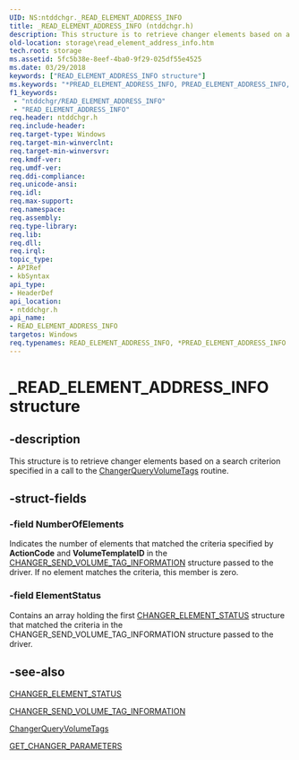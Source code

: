```yaml
---
UID: NS:ntddchgr._READ_ELEMENT_ADDRESS_INFO
title: _READ_ELEMENT_ADDRESS_INFO (ntddchgr.h)
description: This structure is to retrieve changer elements based on a search criterion specified in a call to the ChangerQueryVolumeTags routine.
old-location: storage\read_element_address_info.htm
tech.root: storage
ms.assetid: 5fc5b38e-8eef-4ba0-9f29-025df55e4525
ms.date: 03/29/2018
keywords: ["READ_ELEMENT_ADDRESS_INFO structure"]
ms.keywords: "*PREAD_ELEMENT_ADDRESS_INFO, PREAD_ELEMENT_ADDRESS_INFO, PREAD_ELEMENT_ADDRESS_INFO structure pointer [Storage Devices], READ_ELEMENT_ADDRESS_INFO, READ_ELEMENT_ADDRESS_INFO structure [Storage Devices], _READ_ELEMENT_ADDRESS_INFO, ntddchgr/PREAD_ELEMENT_ADDRESS_INFO, ntddchgr/READ_ELEMENT_ADDRESS_INFO, storage.read_element_address_info, structs-changer_5137d1a1-82bb-4333-b555-45bc1c8cc0bf.xml"
f1_keywords:
 - "ntddchgr/READ_ELEMENT_ADDRESS_INFO"
 - "READ_ELEMENT_ADDRESS_INFO"
req.header: ntddchgr.h
req.include-header: 
req.target-type: Windows
req.target-min-winverclnt: 
req.target-min-winversvr: 
req.kmdf-ver: 
req.umdf-ver: 
req.ddi-compliance: 
req.unicode-ansi: 
req.idl: 
req.max-support: 
req.namespace: 
req.assembly: 
req.type-library: 
req.lib: 
req.dll: 
req.irql: 
topic_type:
- APIRef
- kbSyntax
api_type:
- HeaderDef
api_location:
- ntddchgr.h
api_name:
- READ_ELEMENT_ADDRESS_INFO
targetos: Windows
req.typenames: READ_ELEMENT_ADDRESS_INFO, *PREAD_ELEMENT_ADDRESS_INFO
---
```


# _READ_ELEMENT_ADDRESS_INFO structure


## -description


This structure is to retrieve changer elements based on a search criterion specified in a call to the <a href="https://docs.microsoft.com/windows-hardware/drivers/ddi/mcd/nf-mcd-changerqueryvolumetags">ChangerQueryVolumeTags</a> routine. 


## -struct-fields




### -field NumberOfElements

Indicates the number of elements that matched the criteria specified by <b>ActionCode</b> and <b>VolumeTemplateID</b> in the <a href="https://docs.microsoft.com/windows-hardware/drivers/ddi/ntddchgr/ns-ntddchgr-_changer_send_volume_tag_information">CHANGER_SEND_VOLUME_TAG_INFORMATION</a> structure passed to the driver. If no element matches the criteria, this member is zero.


### -field ElementStatus

Contains an array holding the first <a href="https://docs.microsoft.com/windows-hardware/drivers/ddi/ntddchgr/ns-ntddchgr-_changer_element_status">CHANGER_ELEMENT_STATUS</a> structure that matched the criteria in the CHANGER_SEND_VOLUME_TAG_INFORMATION structure passed to the driver. 


## -see-also




<a href="https://docs.microsoft.com/windows-hardware/drivers/ddi/ntddchgr/ns-ntddchgr-_changer_element_status">CHANGER_ELEMENT_STATUS</a>



<a href="https://docs.microsoft.com/windows-hardware/drivers/ddi/ntddchgr/ns-ntddchgr-_changer_send_volume_tag_information">CHANGER_SEND_VOLUME_TAG_INFORMATION</a>



<a href="https://docs.microsoft.com/windows-hardware/drivers/ddi/mcd/nf-mcd-changerqueryvolumetags">ChangerQueryVolumeTags</a>



<a href="https://docs.microsoft.com/windows-hardware/drivers/ddi/ntddchgr/ns-ntddchgr-_get_changer_parameters">GET_CHANGER_PARAMETERS</a>
 

 

